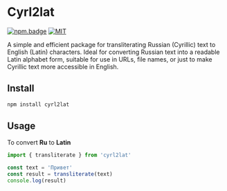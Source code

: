 # Cyrl2lat
[![npm.badge]][npm]
[![MIT][license.badge]][license]

A simple and efficient package for transliterating Russian (Cyrillic) text to English (Latin) characters. Ideal for converting Russian text into a readable Latin alphabet form, suitable for use in URLs, file names, or just to make Cyrillic text more accessible in English.

## Install

```sh
npm install cyrl2lat
```

## Usage

To convert **Ru** to **Latin**

```js
import { transliterate } from 'cyrl2lat'

const text = 'Привет'
const result = transliterate(text)
console.log(result)
```

[npm]: https://www.npmjs.com/package/cyrl2lat
[npm.badge]: https://img.shields.io/npm/v/cyrl2lat
[license.badge]: https://img.shields.io/badge/license-MIT-blue.svg
[license]: ./LICENSE
